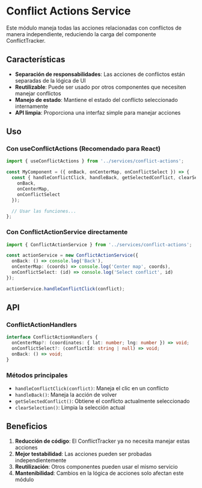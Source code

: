 # Conflict Actions Service

Este módulo maneja todas las acciones relacionadas con conflictos de manera independiente, reduciendo la carga del componente ConflictTracker.

## Características

- **Separación de responsabilidades**: Las acciones de conflictos están separadas de la lógica de UI
- **Reutilizable**: Puede ser usado por otros componentes que necesiten manejar conflictos
- **Manejo de estado**: Mantiene el estado del conflicto seleccionado internamente
- **API limpia**: Proporciona una interfaz simple para manejar acciones

## Uso

### Con useConflictActions (Recomendado para React)

```typescript
import { useConflictActions } from '../services/conflict-actions';

const MyComponent = ({ onBack, onCenterMap, onConflictSelect }) => {
  const { handleConflictClick, handleBack, getSelectedConflict, clearSelection } = useConflictActions({
    onBack,
    onCenterMap,
    onConflictSelect
  });

  // Usar las funciones...
};
```

### Con ConflictActionService directamente

```typescript
import { ConflictActionService } from '../services/conflict-actions';

const actionService = new ConflictActionService({
  onBack: () => console.log('Back'),
  onCenterMap: (coords) => console.log('Center map', coords),
  onConflictSelect: (id) => console.log('Select conflict', id)
});

actionService.handleConflictClick(conflict);
```

## API

### ConflictActionHandlers

```typescript
interface ConflictActionHandlers {
  onCenterMap?: (coordinates: { lat: number; lng: number }) => void;
  onConflictSelect?: (conflictId: string | null) => void;
  onBack: () => void;
}
```

### Métodos principales

- `handleConflictClick(conflict)`: Maneja el clic en un conflicto
- `handleBack()`: Maneja la acción de volver
- `getSelectedConflict()`: Obtiene el conflicto actualmente seleccionado
- `clearSelection()`: Limpia la selección actual

## Beneficios

1. **Reducción de código**: El ConflictTracker ya no necesita manejar estas acciones
2. **Mejor testabilidad**: Las acciones pueden ser probadas independientemente
3. **Reutilización**: Otros componentes pueden usar el mismo servicio
4. **Mantenibilidad**: Cambios en la lógica de acciones solo afectan este módulo
